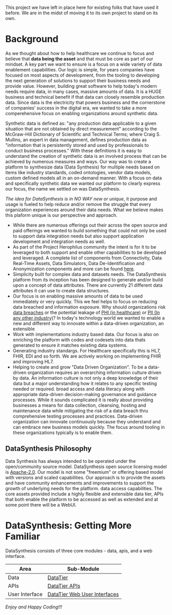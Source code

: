 This project we have left in place here for existing folks that have used it before. We are in the midst of moving it to its own project to stand on its own.

# Background
As we thought about how to help healthcare we continue to focus and believe that <b>data being the asset</b> and that 
must be core as part of our mindset. A key part we want to ensure is a focus on a wide variety of data enablement 
capabilities. Our logic is simple, for years companies have focused on most aspects of development, from the tooling to developing 
the next generation of solutions to support their business needs and provide value. However, building great software 
to help today's modern needs require data, in many cases, massive amounts of data. It is a HUGE business and technical 
benefit if that data can closely resemble production data. Since data is the electricity that powers business and the 
cornerstone of companies’ success in the digital era, we wanted to take a more comperehensive focus on enabling 
organizations around synthetic data.

Synthetic data is defined as: "any production data applicable to a given situation that are not obtained by direct
measurement" according to the McGraw-Hill Dictionary of Scientific and Technical Terms; where Craig S. Mullins,
an expert in data management, defines production data as "information that is persistently stored and used by
professionals to conduct business processes." With these definitions it is easy to understand the creation of
synthetic data is an involved process that can be achieved by numerous measures and ways. Our way was to create a platform to
synthesize data (Data Synthesis) for multiple needs based on items like industry standards, coded ontologies,
vendor data models, custom defined models all in an on-demand manner. With a focus on data and specifically synthetic 
data we wanted our platform to clearly express our focus, the name we settled on was DataSynthesis.

<i>The idea for DataSynthesis is in NO WAY new or unique</i>, it purpose and usage is fueled to help reduce and/or remove
the struggle that every organization experiences around their data needs. What we believe makes this plaform unique is our
perspective and approach.

* While there are numerous offerings out their across the open source and paid offerings we wanted to build something 
that could not only be used to support data integration needs but also support application development and integration needs as well. 
* As part of the Project Herophilus community the intent is for it to be leveraged to both support and enable other
capabilities to be developed and leveraged. A complete list of components from Connectivity, Data Real-Time Assets, Data Simulators, 
Data De-Identification and Anonymization components and more can be found <a href="https://github.com/Project-Herophilus" target="_blank">here</a>. 
* Simplicity built for complex data and datasets needs. The DataSynthesis platform from its inception has been designed 
to generate and/or build upon a concept of data attributes. There are currently 21 different data attributes it can use to 
create data structures. 
* Our focus is on enabling massive amounts of data to be used immediately or very quickly. This we feel helps to 
focus on reducing data breached and information exposure. Why should organizations risk <a href="https://www.breachlevelindex.com/" target="_blank">data breaches</a> or the
potential leakage of <a href="https://en.wikipedia.org/wiki/Protected_health_information" target="_blank">PHI (in healthcare)</a>
or <a href="https://en.wikipedia.org/wiki/Personal_data" target="_blank">PII (In any other industry)</a>? In today's
technology world we wanted to enable a new and different way to innovate within a data-driven organization, an extensible 
* Work with implementations industry based data. Our focus is also on enriching the platform with codes and codesets into data thats generated to ensure it matches
existing data systems. 
* Generating industry standargs. For Healthcare specifically this is HL7, FHIR, EDI and so forth. We are actively working
on implementing FHIR and improving HL7. 
* Helping to create and grow "Data Driven Organization". To be a data-driven organization requires an 
overarching information culture driven by data. An information culture is not only a deep knowledge of their data but 
a major understanding how it relates to any specific testing needed or required. broad access and data literacy along with
appropriate data-driven decision-making governance and guidance processes. While it sounds complicated it is really 
about providing businesses a means for data collection, cleansing, hosting and maintenance data while mitigating the 
risk of a data breach thru comprehensive testing processes and practices. Data-driven organization can innovate continuously because they 
understand and can embrace new business models quickly. The focus around tooling in these organizations typically is 
to enable them.

## DataSynthesis Philosophy

Data Synthesis has always intended to be operated under the open/community source model. DataSynthesis open source
licensing model is <a href="https://opensource.org/licenses/Apache-2.0" target="_blank">Apache-2.0</a>.
Our model is not some "freemium" or offering based model with versions and scaled capabilities. Our approach is 
to provide the assets and have community enhancements and improvements to support the growth of underlying needs for the 
platform. data access capabilities. The core assets provided include a highly flexible and extensible data 
tier, APIs that both enable the platform to be accessed as well as extended and at some point there will be a 
WebUI. 

# DataSynthesis: Getting More Familiar 
DataSynthesis consists of three core modules - data, apis, and a web interface.

| Area | Sub-Module                                                                                                              | 
|------|-------------------------------------------------------------------------------------------------------------------------|
| Data | [DataTier](https://github.com/Project-Herophilus/DataSynthesis/tree/main/DataTier/README.md)                            | 
| APIs | [DataTier APIs](https://github.com/Project-Herophilus/DataSynthesis/tree/main/DataTier-APIs/README.md)                  |
| User Interface | [DataTier Web User Interfaces](https://github.com/Project-Herophilus/DataSynthesis/tree/main/DataTier-WebUIs/README.mc) |


*Enjoy and Happy Coding!!!*
